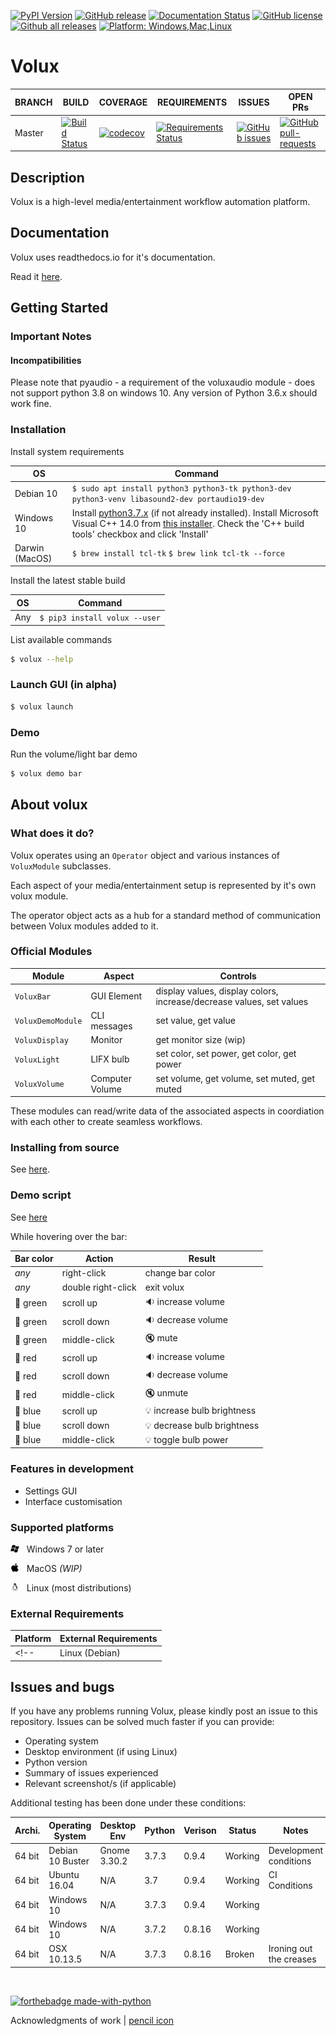 [![PyPI Version](https://img.shields.io/pypi/v/volux.svg)](https://pypi.python.org/pypi/volux/)
[![GitHub release](https://img.shields.io/github/release-pre/DrTexx/volux.svg)](https://GitHub.com/DrTexx/volux/releases/)
[![Documentation Status](https://readthedocs.org/projects/volux/badge/?version=latest)](https://volux.readthedocs.io/en/latest/?badge=latest)
[![GitHub license](https://img.shields.io/github/license/DrTexx/volux.svg?branch=master)](https://github.com/DrTexx/volux/blob/master/LICENSE)
[![Github all releases](https://img.shields.io/github/downloads/DrTexx/volux/total.svg)](https://GitHub.com/DrTexx/volux/releases/)
[![Platform: Windows,Mac,Linux](https://img.shields.io/badge/Platform-Windows%20%7C%20Mac%20%7C%20Linux-blue.svg)](#)

# Volux
| BRANCH  | BUILD | COVERAGE | REQUIREMENTS | ISSUES | OPEN PRs |
| ---     | ---          | ---      | ---          | ---    | ---      |
| Master  | [![Build Status](https://travis-ci.org/DrTexx/Volux.svg?branch=master)](https://travis-ci.org/DrTexx/Volux) | [![codecov](https://codecov.io/gh/DrTexx/Volux/branch/master/graph/badge.svg)](https://codecov.io/gh/DrTexx/Volux) | [![Requirements Status](https://requires.io/github/DrTexx/Volux/requirements.svg?branch=master)](https://requires.io/github/DrTexx/Volux/requirements/?branch=master) | [![GitHub issues](https://img.shields.io/github/issues/DrTexx/volux.svg?branch=master)](https://GitHub.com/DrTexx/volux/issues/) | [![GitHub pull-requests](https://img.shields.io/github/issues-pr/DrTexx/volux.svg?branch=master)](https://GitHub.com/DrTexx/volux/pull/) |

## Description
Volux is a high-level media/entertainment workflow automation platform.

## Documentation
Volux uses readthedocs.io for it's documentation.

Read it [here](https://volux.readthedocs.io/en/latest/).

## Getting Started
### Important Notes
#### Incompatibilities
Please note that pyaudio - a requirement of the voluxaudio module - does not support python 3.8 on windows 10. Any version of Python 3.6.x should work fine.

### Installation
Install system requirements

| OS | Command |
| --- | --- |
| Debian 10 | `$ sudo apt install python3 python3-tk python3-dev python3-venv libasound2-dev portaudio19-dev` |
| Windows 10 | Install [python3.7.x](https://www.python.org/downloads/) (if not already installed). Install Microsoft Visual C++ 14.0 from [this installer](https://visualstudio.microsoft.com/thank-you-downloading-visual-studio/?sku=BuildTools&rel=16). Check the 'C++ build tools' checkbox and click 'Install' |
| Darwin (MacOS) | `$ brew install tcl-tk` `$ brew link tcl-tk --force` |

Install the latest stable build

| OS  | Command |
| --- | --- |
| Any | `$ pip3 install volux --user` |

List available commands
```bash
$ volux --help
```

### Launch GUI (in alpha)
```bash
$ volux launch
```

### Demo
Run the volume/light bar demo
```bash
$ volux demo bar
```

## About volux

### What does it do?
Volux operates using an `Operator` object and various instances of `VoluxModule` subclasses.

Each aspect of your media/entertainment setup is represented by it's own volux module.

The operator object acts as a hub for a standard method of communication between Volux modules added to it.

### Official Modules
| Module            | Aspect          | Controls              |
| ---               | ---             | ---                   |
| `VoluxBar`        | GUI Element     | display values, display colors, increase/decrease values, set values |
| `VoluxDemoModule` | CLI messages    | set value, get value |
| `VoluxDisplay`    | Monitor         | get monitor size (wip) |
| `VoluxLight`      | LIFX bulb       | set color, set power, get color, get power |
| `VoluxVolume`     | Computer Volume | set volume, get volume, set muted, get muted |

These modules can read/write data of the associated aspects in coordiation with each other to create seamless workflows.

### Installing from source
See [here](https://volux.readthedocs.io/en/latest/advanced/install-source.html#installing-from-source).

### Demo script
See [here](https://volux.readthedocs.io/en/latest/basics/intro.html#bar-demo)

While hovering over the bar:

| Bar color | Action             | Result                     |
| ---       | ---                | ---                        |
| _any_     | right-click        | change bar color           |
| _any_     | double right-click | exit volux                 |
| 📗 green  | scroll up          | 🔉 increase volume          |
| 📗 green  | scroll down        | 🔉 decrease volume          |
| 📗 green  | middle-click       | 🔇 mute                     |
| 🔴 red    | scroll up          | 🔉 increase volume          |
| 🔴 red    | scroll down        | 🔉 decrease volume          |
| 🔴 red    | middle-click       | 🔇 unmute                   |
| 📘 blue   | scroll up          | 💡 increase bulb brightness |
| 📘 blue   | scroll down        | 💡 decrease bulb brightness |
| 📘 blue   | middle-click       | 💡 toggle bulb power        |

### Features in development
- Settings GUI
- Interface customisation

### Supported platforms

<img src="docs/Platform_Windows.svg" width="14pt"/>&nbsp;&nbsp; Windows 7 or later

<img src="docs/Platform_Mac.svg" width="14pt"/>&nbsp;&nbsp; MacOS _(WIP)_

<img src="docs/Platform_Linux.svg" width="14pt"/>&nbsp;&nbsp; Linux (most distributions)

### External Requirements
| Platform       | External Requirements      |
| ---            | ---                        |
<!-- | Linux (Debian) | ```$ sudo apt-get install python3-tk python3-xlib python3-dbus libasound2-dev python3-dev``` | -->

## Issues and bugs
If you have any problems running Volux, please kindly post an issue to this repository. Issues can be solved much faster if you can provide:

- Operating system
- Desktop environment (if using Linux)
- Python version
- Summary of issues experienced
- Relevant screenshot/s (if applicable)

Additional testing has been done under these conditions:

| Archi. | Operating System | Desktop Env   | Python | Verison | Status  | Notes                        |
| ---    | ---              | ---           | ---    | ---     | ---     | ---                          |
| 64 bit | Debian 10 Buster | Gnome 3.30.2  | 3.7.3  | 0.9.4   | Working | Development conditions       |
| 64 bit | Ubuntu 16.04     | N/A           | 3.7    | 0.9.4   | Working | CI Conditions                |
| 64 bit | Windows 10       | N/A           | 3.7.3  | 0.9.4   | Working |                              |
| 64 bit | Windows 10       | N/A           | 3.7.2  | 0.8.16  | Working |                              |
| 64 bit | OSX 10.13.5      | N/A           | 3.7.3  | 0.8.16  | Broken  | Ironing out the creases      |

<br/>

[![forthebadge made-with-python](http://ForTheBadge.com/images/badges/made-with-python.svg)](https://www.python.org/)

Acknowledgments of work | [pencil icon](https://www.flaticon.com/free-icon/pencil-writing-tool-symbol-in-circular-button-outline_54602)
